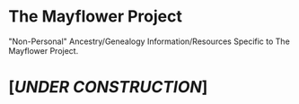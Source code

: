# The Mayflower Project

"Non-Personal" Ancestry/Genealogy Information/Resources Specific to The Mayflower Project. 
# [***UNDER CONSTRUCTION***]
